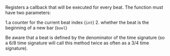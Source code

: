 Registers a callback that will be executed for every beat. The function must have two parameters:

1.a counter for the current beat index (`int`) 
2. whether the beat is the beginning of a new bar (`bool`)

Be aware that a beat is defined by the denominator of the time signature (so a 6/8 time signature will call this method twice as often as a 3/4 time signature).